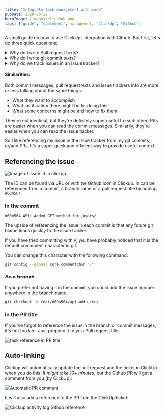 ```yaml
---
title: "Integrate task management with code"
pubDate: 2020-06-22
heroImage: /images/clickhub.png
tags: ["guide", "statement", management, "ClickUp", "Github"]
---
```


A small guide on how to use ClickUps integration with Github.
But first, let's do three quick questions:

<details>
<summary>Why do I write Pull request texts? </summary>

<strong>So team mates can understand what I try to accomplish, and why.</strong>

A good text saves them time by giving them an overview and justification quick.
It probably saves me time too – since there will be less questions.

Bonus: It might come in handy next time you'll need to do something similar
(or exactly the same for a different project).

![A decent PR](/images/pr.png)

</details>

<details>
<summary>Why do I write git commit texts?</summary>

<strong>So team mates (and my future self) can understand what I tried to accomplish.</strong>

A good text saves the future team time: the question _Why would you X?_ can be answered quickly.

![Seeing an old commit](/images/so-thats-why.png)

</details>

<details>
<summary>Why do we track issues in an Issue tracker?</summary>

<strong>So the team can discuss what we try to accomplish.</strong>

Why we should do them, what should we do first, or any justification for non-obvious choices.
An issue tracker can simplify communication between the team, by making it async, and having a record of it.

</details>

#### Similarities:

Both commit messages, pull request texts and issue trackers info are more or less talking about the same things:

- What they want to accomplish
- What justification there might be for doing this
- What some concerns might be and how to fix them.

They're not identical, but they're definitely super useful to each other:
PRs are easier when you can read the commit messages. Similarily, they're easier when you can read the issue tracker.

So I like referencing my issue in the issue tracker from my git commits, or/and PRs.
It's a super quick and efficient way to provide useful context.

## Referencing the issue

![Image of issue id in clickup](/images/clickup-id.png)

The ID can be found via URL or with the Github icon in Clickup.
In can be referenced from a commit, a branch name or a pull request title by adding
`#60n564`

### In the commit

```
#60n564 API: Added GET method for /users/
```

The upside of referencing the issue in each commit is that any future git blame
leads quickly to the issue tracker.

If you have tried committing with `#`, you have probably noticed
that it is the default commment character in git.

You can change this character with the following command:

```bash
git config --global core.commentchar ";"
```

### As a branch

If you prefer not having it in the commit, you could add the issue number anywhere in the branch name.

```
git checkout -b feat/#60n564/api-add-users
```

### In the PR title

If you've forgot to reference the issue in the branch or commit messages, it's not too late.
Just prepend it to your Pull request title.

![task reference in PR title](/images/ref-pr-title.png)

## Auto-linking

Clickup will automatically update the pull request and the ticket in ClickUp
when you do this. It _might take 10+ minutes_, but the Github PR will get a
comment from you (by ClickUp):

![Automatic PR comment](/images/clickup-github-pr-comment.png)

It will also add a reference to the PR from the ClickUp ticket:

![Clickup activity log Github reference](/images/clickup-activity-log.png)

